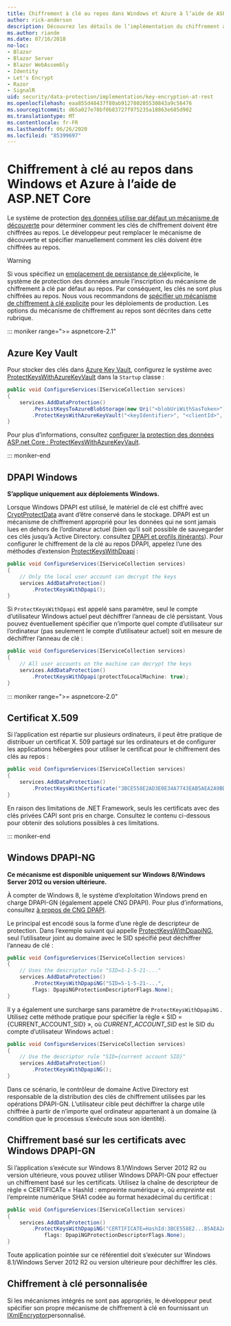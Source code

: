```yaml
---
title: Chiffrement à clé au repos dans Windows et Azure à l’aide de ASP.NET Core
author: rick-anderson
description: Découvrez les détails de l’implémentation du chiffrement à clé de protection des données ASP.NET Core au repos.
ms.author: riande
ms.date: 07/16/2018
no-loc:
- Blazor
- Blazor Server
- Blazor WebAssembly
- Identity
- Let's Encrypt
- Razor
- SignalR
uid: security/data-protection/implementation/key-encryption-at-rest
ms.openlocfilehash: eaa855d48437f80ab912780205530843a9c56476
ms.sourcegitcommit: d65a027e78bf0b83727f975235a18863e685d902
ms.translationtype: MT
ms.contentlocale: fr-FR
ms.lasthandoff: 06/26/2020
ms.locfileid: "85399697"
---
```

# <a name="key-encryption-at-rest-in-windows-and-azure-using-aspnet-core"></a>Chiffrement à clé au repos dans Windows et Azure à l’aide de ASP.NET Core

Le système de protection [des données utilise par défaut un mécanisme de découverte](xref:security/data-protection/configuration/default-settings) pour déterminer comment les clés de chiffrement doivent être chiffrées au repos. Le développeur peut remplacer le mécanisme de découverte et spécifier manuellement comment les clés doivent être chiffrées au repos.

> [!WARNING]
> Si vous spécifiez un [emplacement de persistance de clé](xref:security/data-protection/implementation/key-storage-providers)explicite, le système de protection des données annule l’inscription du mécanisme de chiffrement à clé par défaut au repos. Par conséquent, les clés ne sont plus chiffrées au repos. Nous vous recommandons de [spécifier un mécanisme de chiffrement à clé explicite](xref:security/data-protection/implementation/key-encryption-at-rest) pour les déploiements de production. Les options du mécanisme de chiffrement au repos sont décrites dans cette rubrique.

::: moniker range=">= aspnetcore-2.1"

## <a name="azure-key-vault"></a>Azure Key Vault

Pour stocker des clés dans [Azure Key Vault](https://azure.microsoft.com/services/key-vault/), configurez le système avec [ProtectKeysWithAzureKeyVault](/dotnet/api/microsoft.aspnetcore.dataprotection.azuredataprotectionbuilderextensions.protectkeyswithazurekeyvault) dans la `Startup` classe :

```csharp
public void ConfigureServices(IServiceCollection services)
{
    services.AddDataProtection()
        .PersistKeysToAzureBlobStorage(new Uri("<blobUriWithSasToken>"))
        .ProtectKeysWithAzureKeyVault("<keyIdentifier>", "<clientId>", "<clientSecret>");
}
```

Pour plus d’informations, consultez [configurer la protection des données ASP.net Core : ProtectKeysWithAzureKeyVault](xref:security/data-protection/configuration/overview#protectkeyswithazurekeyvault).

::: moniker-end

## <a name="windows-dpapi"></a>DPAPI Windows

**S’applique uniquement aux déploiements Windows.**

Lorsque Windows DPAPI est utilisé, le matériel de clé est chiffré avec [CryptProtectData](/windows/desktop/api/dpapi/nf-dpapi-cryptprotectdata) avant d’être conservé dans le stockage. DPAPI est un mécanisme de chiffrement approprié pour les données qui ne sont jamais lues en dehors de l’ordinateur actuel (bien qu’il soit possible de sauvegarder ces clés jusqu’à Active Directory. consultez [DPAPI et profils itinérants](https://support.microsoft.com/kb/309408/#6)). Pour configurer le chiffrement de la clé au repos DPAPI, appelez l’une des méthodes d’extension [ProtectKeysWithDpapi](/dotnet/api/microsoft.aspnetcore.dataprotection.dataprotectionbuilderextensions.protectkeyswithdpapi) :

```csharp
public void ConfigureServices(IServiceCollection services)
{
    // Only the local user account can decrypt the keys
    services.AddDataProtection()
        .ProtectKeysWithDpapi();
}
```

Si `ProtectKeysWithDpapi` est appelé sans paramètre, seul le compte d’utilisateur Windows actuel peut déchiffrer l’anneau de clé persistant. Vous pouvez éventuellement spécifier que n’importe quel compte d’utilisateur sur l’ordinateur (pas seulement le compte d’utilisateur actuel) soit en mesure de déchiffrer l’anneau de clé :

```csharp
public void ConfigureServices(IServiceCollection services)
{
    // All user accounts on the machine can decrypt the keys
    services.AddDataProtection()
        .ProtectKeysWithDpapi(protectToLocalMachine: true);
}
```

::: moniker range=">= aspnetcore-2.0"

## <a name="x509-certificate"></a>Certificat X.509

Si l’application est répartie sur plusieurs ordinateurs, il peut être pratique de distribuer un certificat X. 509 partagé sur les ordinateurs et de configurer les applications hébergées pour utiliser le certificat pour le chiffrement des clés au repos :

```csharp
public void ConfigureServices(IServiceCollection services)
{
    services.AddDataProtection()
        .ProtectKeysWithCertificate("3BCE558E2AD3E0E34A7743EAB5AEA2A9BD2575A0");
}
```

En raison des limitations de .NET Framework, seuls les certificats avec des clés privées CAPI sont pris en charge. Consultez le contenu ci-dessous pour obtenir des solutions possibles à ces limitations.

::: moniker-end

## <a name="windows-dpapi-ng"></a>Windows DPAPI-NG

**Ce mécanisme est disponible uniquement sur Windows 8/Windows Server 2012 ou version ultérieure.**

À compter de Windows 8, le système d’exploitation Windows prend en charge DPAPI-GN (également appelé CNG DPAPI). Pour plus d’informations, consultez [à propos de CNG DPAPI](/windows/desktop/SecCNG/cng-dpapi).

Le principal est encodé sous la forme d’une règle de descripteur de protection. Dans l’exemple suivant qui appelle [ProtectKeysWithDpapiNG](/dotnet/api/microsoft.aspnetcore.dataprotection.dataprotectionbuilderextensions.protectkeyswithdpaping), seul l’utilisateur joint au domaine avec le SID spécifié peut déchiffrer l’anneau de clé :

```csharp
public void ConfigureServices(IServiceCollection services)
{
    // Uses the descriptor rule "SID=S-1-5-21-..."
    services.AddDataProtection()
        .ProtectKeysWithDpapiNG("SID=S-1-5-21-...",
        flags: DpapiNGProtectionDescriptorFlags.None);
}
```

Il y a également une surcharge sans paramètre de `ProtectKeysWithDpapiNG` . Utilisez cette méthode pratique pour spécifier la règle « SID = {CURRENT_ACCOUNT_SID} », où *CURRENT_ACCOUNT_SID* est le SID du compte d’utilisateur Windows actuel :

```csharp
public void ConfigureServices(IServiceCollection services)
{
    // Use the descriptor rule "SID={current account SID}"
    services.AddDataProtection()
        .ProtectKeysWithDpapiNG();
}
```

Dans ce scénario, le contrôleur de domaine Active Directory est responsable de la distribution des clés de chiffrement utilisées par les opérations DPAPI-GN. L’utilisateur cible peut déchiffrer la charge utile chiffrée à partir de n’importe quel ordinateur appartenant à un domaine (à condition que le processus s’exécute sous son identité).

## <a name="certificate-based-encryption-with-windows-dpapi-ng"></a>Chiffrement basé sur les certificats avec Windows DPAPI-GN

Si l’application s’exécute sur Windows 8.1/Windows Server 2012 R2 ou version ultérieure, vous pouvez utiliser Windows DPAPI-GN pour effectuer un chiffrement basé sur les certificats. Utilisez la chaîne de descripteur de règle « CERTIFICATe = HashId : empreinte numérique », où *empreinte* est l’empreinte numérique SHA1 codée au format hexadécimal du certificat :

```csharp
public void ConfigureServices(IServiceCollection services)
{
    services.AddDataProtection()
        .ProtectKeysWithDpapiNG("CERTIFICATE=HashId:3BCE558E2...B5AEA2A9BD2575A0",
            flags: DpapiNGProtectionDescriptorFlags.None);
}
```

Toute application pointée sur ce référentiel doit s’exécuter sur Windows 8.1/Windows Server 2012 R2 ou version ultérieure pour déchiffrer les clés.

## <a name="custom-key-encryption"></a>Chiffrement à clé personnalisée

Si les mécanismes intégrés ne sont pas appropriés, le développeur peut spécifier son propre mécanisme de chiffrement à clé en fournissant un [IXmlEncryptor](/dotnet/api/microsoft.aspnetcore.dataprotection.xmlencryption.ixmlencryptor)personnalisé.
